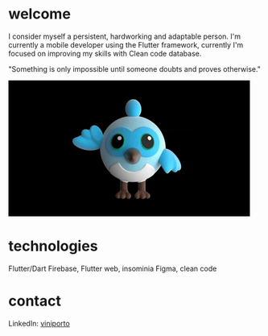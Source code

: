 # welcome
I consider myself a persistent, hardworking and adaptable person. I'm currently a mobile developer using the Flutter framework, currently I'm focused on improving my skills with Clean code database.

"Something is only impossible until someone doubts and proves otherwise."

![flutter dash](https://github.com/ViniPortoDev/ViniPortoDev/blob/main/giphy.gif)

# technologies
Flutter/Dart
Firebase, Flutter web, insominia
Figma, clean code
# contact
LinkedIn: [viniporto](https://www.linkedin.com/in/viniciusportophb/)
